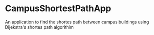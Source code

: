 # CampusShortestPathApp
An application to find the shortes path between campus buildings using Dijekstra's shortes path algorithim
